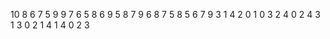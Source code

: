   10
  8 6 7 5 9
  9 7 6 5 8
  6 9 5 8 7
  9 6 8 7 5
  8 5 6 7 9
  3 1 4 2 0
  1 0 3 2 4
  0 2 4 3 1
  3 0 2 1 4
  1 4 0 2 3 
